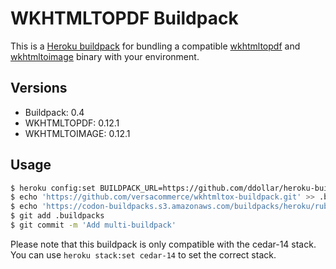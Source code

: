 # WKHTMLTOPDF Buildpack

This is a [Heroku buildpack][0] for bundling a compatible [wkhtmltopdf][1] and [wkhtmltoimage][1] binary with your environment.

## Versions

* Buildpack:   0.4
* WKHTMLTOPDF: 0.12.1
* WKHTMLTOIMAGE: 0.12.1

## Usage

```bash
$ heroku config:set BUILDPACK_URL=https://github.com/ddollar/heroku-buildpack-multi.git
$ echo 'https://github.com/versacommerce/wkhtmltox-buildpack.git' >> .buildpacks
$ echo 'https://codon-buildpacks.s3.amazonaws.com/buildpacks/heroku/ruby.tgz' >> .buildpacks
$ git add .buildpacks
$ git commit -m 'Add multi-buildpack'
```

Please note that this buildpack is only compatible with the cedar-14
stack. You can use `heroku stack:set cedar-14` to set the correct stack.

[0]: http://devcenter.heroku.com/articles/buildpacks
[1]: http://wkhtmltopdf.org
